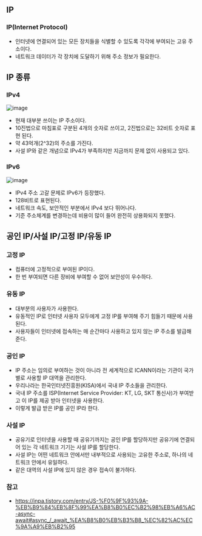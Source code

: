 ## IP

### IP(Internet Protocol)

- 인터넷에 연결되어 있는 모든 장치들을 식별할 수 있도록 각각에 부여되는 고유 주소이다.
- 네트워크 데이터가 각 장치에 도달하기 위해 주소 정보가 필요한다.

## IP 종류

### IPv4

![image](https://github.com/kknyapple/CS-Study/assets/72698829/1ce474da-6ff9-4caf-8af4-1bf3ca112965)


- 현재 대부분 쓰이는 IP 주소이다.
- 10진법으로 마침표로 구분된 4개의 숫자로 쓰이고, 2진법으로는 32비트 숫자로 표현 된다.
- 약 43억개(2^32)의 주소를 가진다.
- 사설 IP와 같은 개념으로 IPv4가 부족하지만 지금까지 문제 없이 사용되고 있다.

### IPv6

![image](https://github.com/kknyapple/CS-Study/assets/72698829/bf567e67-dafd-482a-8cdc-c1da8b1d8567)


- IPv4 주소 고갈 문제로 IPv6가 등장했다.
- 128비트로 표현된다.
- 네트워크 속도, 보안적인 부분에서 IPv4 보다 뛰어나다.
- 기준 주소체계를 변경하는데 비용이 많이 들어 완전히 상용화되지 못했다.

## 공인 IP/사설 IP/고정 IP/유동 IP

### 고정 IP

- 컴퓨터에 고정적으로 부여된 IP이다.
- 한 번 부여되면 다른 장비에 부여할 수 없어 보안성이 우수하다.

### 유동 IP

- 대부분의 사용자가 사용한다.
- 유동적인 IP로 인터넷 사용자 모두에게 고정 IP를 부여해 주기 힘들기 때문에 사용된다.
- 사용자들이 인터넷에 접속하는 매 순간마다 사용하고 있지 않는 IP 주소를 발급해 준다.

### 공인 IP

- IP 주소는 임의로 부여하는 것이 아니라 전 세계적으로 ICANN이라는 기관이 국가 별로 사용할 IP 대역을 관리한다.
- 우리나라는 한국인터넷진흥원(KISA)에서 국내 IP 주소들을 관리한다.
- 국내 IP 주소를 ISP(Internet Service Provider: KT, LG, SKT 통신사)가 부여받고 이 IP를 제공 받아 인터넷을 사용한다.
- 이렇게 발급 받은 IP를 공인 IP라 한다.

### 사설 IP

- 공유기로 인터넷을 사용할 때 공유기까지는 공인 IP를 할당하지만 공유기에 연결되어 있는 각 네트워크 기기는 사설 IP를 할당한다.
- 사설 IP는 어떤 네트워크 안에서만 내부적으로 사용되는 고유한 주소로, 하나의 네트워크 안에서 유일하다.
- 같은 대역의 사설 IP에 있지 않은 경우 접속이 불가하다.

### 참고
- https://inpa.tistory.com/entry/JS-%F0%9F%93%9A-%EB%B9%84%EB%8F%99%EA%B8%B0%EC%B2%98%EB%A6%AC-async-await#async_/_await_%EA%B8%B0%EB%B3%B8_%EC%82%AC%EC%9A%A9%EB%B2%95
